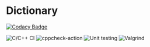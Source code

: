 # Dictionary

[![Codacy Badge](https://api.codacy.com/project/badge/Grade/66e418cf936a495e91fad72d601e832a)](https://app.codacy.com/gh/99003196/Dictionary?utm_source=github.com&utm_medium=referral&utm_content=99003196/Dictionary&utm_campaign=Badge_Grade)

![C/C++ CI](https://github.com/STEPin-105075/Dictionary/workflows/C/C++%20CI/badge.svg)
![cppcheck-action](https://github.com/STEPin-105075/Dictionary/workflows/cppcheck-action/badge.svg)
![Unit testing](https://github.com/STEPin-105075/Dictionary/workflows/Unit%20testing/badge.svg)
![Valgrind](https://github.com/STEPin-105075/Dictionary/workflows/Valgrind/badge.svg)
